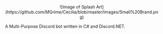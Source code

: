 <p align="center">
  ![Image of Splash Art](https://github.com/MGrime/Cecilia/blob/master/Images/Small%20Brand.png)
</p>
A Multi-Purpose Discord bot written in C# and Discord.NET.
